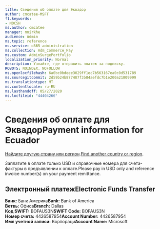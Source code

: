 ```yaml
---
title: Сведения об оплате для Эквадор
author: cmcatee-MSFT
f1.keywords:
- NOCSH
ms.author: cmcatee
manager: mnirkhe
audience: Admin
ms.topic: reference
ms.service: o365-administration
ms.collection: Adm_Commerce_Pay
ms.custom: AdminSurgePortfolio
localization_priority: Normal
description: Узнайте, где отправить платеж за подписку.
ROBOTS: NOINDEX, NOFOLLOW
ms.openlocfilehash: 6a0bc0bdeee3029ff1ec7b563167ea0c0d531789
ms.sourcegitcommit: 2d59b24b877487f3b84aefdc7b1e200a21009999
ms.translationtype: MT
ms.contentlocale: ru-RU
ms.lasthandoff: 05/27/2020
ms.locfileid: "44404266"
---
```

# <a name="payment-information-for-ecuador"></a><span data-ttu-id="9a2cc-103">Сведения об оплате для Эквадор</span><span class="sxs-lookup"><span data-stu-id="9a2cc-103">Payment information for Ecuador</span></span>

<span data-ttu-id="9a2cc-104">[Найдите другую страну или регион](../billing-and-payments/pay-for-your-subscription.md).</span><span class="sxs-lookup"><span data-stu-id="9a2cc-104">[Find another country or region](../billing-and-payments/pay-for-your-subscription.md).</span></span>

<span data-ttu-id="9a2cc-105">Заплатите в оплате только USD и справочные номера для счета-фактуры в предъявлении к оплате.</span><span class="sxs-lookup"><span data-stu-id="9a2cc-105">Please pay in USD only and reference invoice number(s) on your payment remittance.</span></span>

## <a name="electronic-funds-transfer"></a><span data-ttu-id="9a2cc-106">Электронный платеж</span><span class="sxs-lookup"><span data-stu-id="9a2cc-106">Electronic Funds Transfer</span></span>

<span data-ttu-id="9a2cc-107">**Банк:** Банк Америка</span><span class="sxs-lookup"><span data-stu-id="9a2cc-107">**Bank:** Bank of America</span></span>  
<span data-ttu-id="9a2cc-108">**Ветвь:** Офиса</span><span class="sxs-lookup"><span data-stu-id="9a2cc-108">**Branch:** Dallas</span></span>  
<span data-ttu-id="9a2cc-109">**Код SWIFT:** BOFAUS3N</span><span class="sxs-lookup"><span data-stu-id="9a2cc-109">**SWIFT Code:** BOFAUS3N</span></span>  
<span data-ttu-id="9a2cc-110">**Номер счета:** 4426587954</span><span class="sxs-lookup"><span data-stu-id="9a2cc-110">**Account Number:** 4426587954</span></span>  
<span data-ttu-id="9a2cc-111">**Имя учетной записи:** Корпораци</span><span class="sxs-lookup"><span data-stu-id="9a2cc-111">**Account Name:** Microsoft</span></span>  